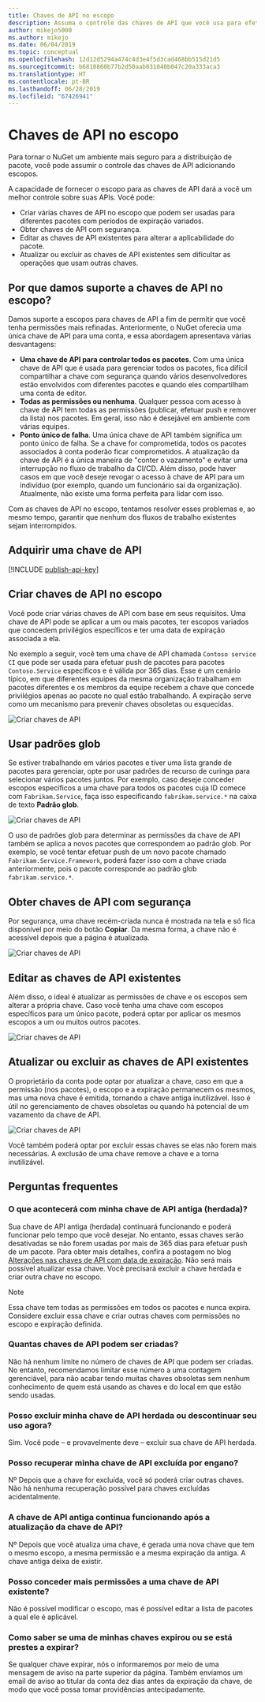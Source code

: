 ```yaml
---
title: Chaves de API no escopo
description: Assuma o controle das chaves de API que você usa para efetuar push de pacotes
author: mikejo5000
ms.author: mikejo
ms.date: 06/04/2019
ms.topic: conceptual
ms.openlocfilehash: 12d12d5294a474c4d3e4f5d3cad468bb515d21d5
ms.sourcegitcommit: b6810860b77b2d50aab031040b047c20a333aca3
ms.translationtype: HT
ms.contentlocale: pt-BR
ms.lasthandoff: 06/28/2019
ms.locfileid: "67426941"
---
```

# <a name="scoped-api-keys"></a>Chaves de API no escopo

Para tornar o NuGet um ambiente mais seguro para a distribuição de pacote, você pode assumir o controle das chaves de API adicionando escopos.

A capacidade de fornecer o escopo para as chaves de API dará a você um melhor controle sobre suas APIs. Você pode:

- Criar várias chaves de API no escopo que podem ser usadas para diferentes pacotes com períodos de expiração variados.
- Obter chaves de API com segurança.
- Editar as chaves de API existentes para alterar a aplicabilidade do pacote.
- Atualizar ou excluir as chaves de API existentes sem dificultar as operações que usam outras chaves.

## <a name="why-do-we-support-scoped-api-keys"></a>Por que damos suporte a chaves de API no escopo?

Damos suporte a escopos para chaves de API a fim de permitir que você tenha permissões mais refinadas. Anteriormente, o NuGet oferecia uma única chave de API para uma conta, e essa abordagem apresentava várias desvantagens:

- **Uma chave de API para controlar todos os pacotes**. Com uma única chave de API que é usada para gerenciar todos os pacotes, fica difícil compartilhar a chave com segurança quando vários desenvolvedores estão envolvidos com diferentes pacotes e quando eles compartilham uma conta de editor.
- **Todas as permissões ou nenhuma**. Qualquer pessoa com acesso à chave de API tem todas as permissões (publicar, efetuar push e remover da lista) nos pacotes. Em geral, isso não é desejável em ambiente com várias equipes.
- **Ponto único de falha**. Uma única chave de API também significa um ponto único de falha. Se a chave for comprometida, todos os pacotes associados à conta poderão ficar comprometidos. A atualização da chave de API é a única maneira de "conter o vazamento" e evitar uma interrupção no fluxo de trabalho da CI/CD. Além disso, pode haver casos em que você deseje revogar o acesso à chave de API para um indivíduo (por exemplo, quando um funcionário sai da organização). Atualmente, não existe uma forma perfeita para lidar com isso.

Com as chaves de API no escopo, tentamos resolver esses problemas e, ao mesmo tempo, garantir que nenhum dos fluxos de trabalho existentes sejam interrompidos.

## <a name="acquire-an-api-key"></a>Adquirir uma chave de API

[!INCLUDE [publish-api-key](../quickstart/includes/publish-api-key.md)]

## <a name="create-scoped-api-keys"></a>Criar chaves de API no escopo

Você pode criar várias chaves de API com base em seus requisitos. Uma chave de API pode se aplicar a um ou mais pacotes, ter escopos variados que concedem privilégios específicos e ter uma data de expiração associada a ela.

No exemplo a seguir, você tem uma chave de API chamada `Contoso service CI` que pode ser usada para efetuar push de pacotes para pacotes `Contoso.Service` específicos e é válida por 365 dias. Esse é um cenário típico, em que diferentes equipes da mesma organização trabalham em pacotes diferentes e os membros da equipe recebem a chave que concede privilégios apenas ao pacote no qual estão trabalhando. A expiração serve como um mecanismo para prevenir chaves obsoletas ou esquecidas.

![Criar chaves de API](media/scoped-api-keys-create-new.png)

## <a name="use-glob-patterns"></a>Usar padrões glob

Se estiver trabalhando em vários pacotes e tiver uma lista grande de pacotes para gerenciar, opte por usar padrões de recurso de curinga para selecionar vários pacotes juntos. Por exemplo, caso deseje conceder escopos específicos a uma chave para todos os pacotes cuja ID comece com `Fabrikam.Service`, faça isso especificando `fabrikam.service.*` na caixa de texto **Padrão glob**.

![Criar chaves de API](media/scoped-api-keys-glob-pattern.png)

O uso de padrões glob para determinar as permissões da chave de API também se aplica a novos pacotes que correspondem ao padrão glob. Por exemplo, se você tentar efetuar push de um novo pacote chamado `Fabrikam.Service.Framework`, poderá fazer isso com a chave criada anteriormente, pois o pacote corresponde ao padrão glob `fabrikam.service.*`.

## <a name="obtain-api-keys-securely"></a>Obter chaves de API com segurança

Por segurança, uma chave recém-criada nunca é mostrada na tela e só fica disponível por meio do botão **Copiar**. Da mesma forma, a chave não é acessível depois que a página é atualizada.

![Criar chaves de API](media/scoped-api-keys-obtain-keys.png)

## <a name="edit-existing-api-keys"></a>Editar as chaves de API existentes

Além disso, o ideal é atualizar as permissões de chave e os escopos sem alterar a própria chave. Caso você tenha uma chave com escopos específicos para um único pacote, poderá optar por aplicar os mesmos escopos a um ou muitos outros pacotes.

![Criar chaves de API](media/scoped-api-keys-edit.png)

## <a name="refresh-or-delete-existing-api-keys"></a>Atualizar ou excluir as chaves de API existentes

O proprietário da conta pode optar por atualizar a chave, caso em que a permissão (nos pacotes), o escopo e a expiração permanecem os mesmos, mas uma nova chave é emitida, tornando a chave antiga inutilizável. Isso é útil no gerenciamento de chaves obsoletas ou quando há potencial de um vazamento da chave de API.

![Criar chaves de API](media/scoped-api-keys-refresh.png)

Você também poderá optar por excluir essas chaves se elas não forem mais necessárias. A exclusão de uma chave remove a chave e a torna inutilizável.

## <a name="faqs"></a>Perguntas frequentes

### <a name="what-happens-to-my-old-legacy-api-key"></a>O que acontecerá com minha chave de API antiga (herdada)?

Sua chave de API antiga (herdada) continuará funcionando e poderá funcionar pelo tempo que você desejar. No entanto, essas chaves serão desativadas se não forem usadas por mais de 365 dias para efetuar push de um pacote. Para obter mais detalhes, confira a postagem no blog [Alterações nas chaves de API com data de expiração](https://blog.nuget.org/20160825/Changes-to-Expiring-API-Keys.html). Não será mais possível atualizar essa chave. Você precisará excluir a chave herdada e criar outra chave no escopo.

> [!NOTE]
> Essa chave tem todas as permissões em todos os pacotes e nunca expira. Considere excluir essa chave e criar outras chaves com permissões no escopo e expiração definida.

### <a name="how-many-api-keys-can-i-create"></a>Quantas chaves de API podem ser criadas?

Não há nenhum limite no número de chaves de API que podem ser criadas. No entanto, recomendamos limitar esse número a uma contagem gerenciável, para não acabar tendo muitas chaves obsoletas sem nenhum conhecimento de quem está usando as chaves e do local em que estão sendo usadas.

### <a name="can-i-delete-my-legacy-api-key-or-discontinue-using-now"></a>Posso excluir minha chave de API herdada ou descontinuar seu uso agora?

Sim. Você pode – e provavelmente deve – excluir sua chave de API herdada.

### <a name="can-i-get-back-my-api-key-that-i-deleted-by-mistake"></a>Posso recuperar minha chave de API excluída por engano?

Nº Depois que a chave for excluída, você só poderá criar outras chaves. Não há nenhuma recuperação possível para chaves excluídas acidentalmente.

### <a name="does-the-old-api-key-continue-to-work-upon-api-key-refresh"></a>A chave de API antiga continua funcionando após a atualização da chave de API?

Nº Depois que você atualiza uma chave, é gerada uma nova chave que tem o mesmo escopo, a mesma permissão e a mesma expiração da antiga. A chave antiga deixa de existir.

### <a name="can-i-give-more-permissions-to-an-existing-api-key"></a>Posso conceder mais permissões a uma chave de API existente?

Não é possível modificar o escopo, mas é possível editar a lista de pacotes a qual ele é aplicável.

### <a name="how-do-i-know-if-any-of-my-keys-expired-or-are-getting-expired"></a>Como saber se uma de minhas chaves expirou ou se está prestes a expirar?

Se qualquer chave expirar, nós o informaremos por meio de uma mensagem de aviso na parte superior da página. Também enviamos um email de aviso ao titular da conta dez dias antes da expiração da chave, de modo que você possa tomar providências antecipadamente.